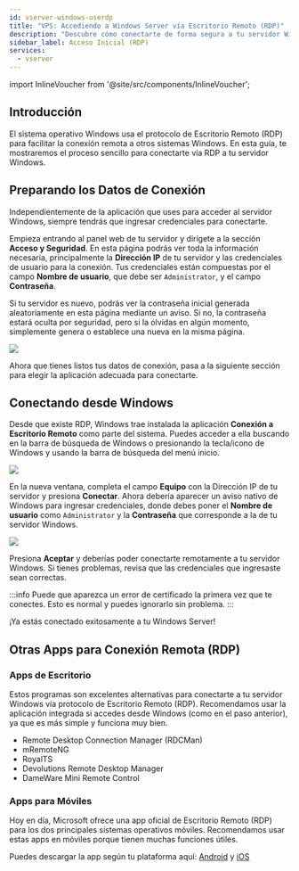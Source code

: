 ```yaml
---
id: vserver-windows-userdp
title: "VPS: Accediendo a Windows Server vía Escritorio Remoto (RDP)"
description: "Descubre cómo conectarte de forma segura a tu servidor Windows de forma remota usando RDP y gestionar el acceso fácilmente → Aprende más ahora"
sidebar_label: Acceso Inicial (RDP)
services:
  - vserver
---
```


import InlineVoucher from '@site/src/components/InlineVoucher';

## Introducción

El sistema operativo Windows usa el protocolo de Escritorio Remoto (RDP) para facilitar la conexión remota a otros sistemas Windows. En esta guía, te mostraremos el proceso sencillo para conectarte vía RDP a tu servidor Windows.

<InlineVoucher />

## Preparando los Datos de Conexión

Independientemente de la aplicación que uses para acceder al servidor Windows, siempre tendrás que ingresar credenciales para conectarte.

Empieza entrando al panel web de tu servidor y dirígete a la sección **Acceso y Seguridad**. En esta página podrás ver toda la información necesaria, principalmente la **Dirección IP** de tu servidor y las credenciales de usuario para la conexión. Tus credenciales están compuestas por el campo **Nombre de usuario**, que debe ser `Administrator`, y el campo **Contraseña**.

Si tu servidor es nuevo, podrás ver la contraseña inicial generada aleatoriamente en esta página mediante un aviso. Si no, la contraseña estará oculta por seguridad, pero si la olvidas en algún momento, simplemente genera o establece una nueva en la misma página.

![](https://screensaver01.zap-hosting.com/index.php/s/amLy6sC6XzBN5fQ/preview)

Ahora que tienes listos tus datos de conexión, pasa a la siguiente sección para elegir la aplicación adecuada para conectarte.

## Conectando desde Windows

Desde que existe RDP, Windows trae instalada la aplicación **Conexión a Escritorio Remoto** como parte del sistema. Puedes acceder a ella buscando en la barra de búsqueda de Windows o presionando la tecla/icono de Windows y usando la barra de búsqueda del menú inicio.

![](https://screensaver01.zap-hosting.com/index.php/s/TRfpNC3rACZ3KGB/preview)

En la nueva ventana, completa el campo **Equipo** con la Dirección IP de tu servidor y presiona **Conectar**. Ahora debería aparecer un aviso nativo de Windows para ingresar credenciales, donde debes poner el **Nombre de usuario** como `Administrator` y la **Contraseña** que corresponde a la de tu servidor Windows.

![](https://screensaver01.zap-hosting.com/index.php/s/GCRs6KbGHz27HBS/preview)

Presiona **Aceptar** y deberías poder conectarte remotamente a tu servidor Windows. Si tienes problemas, revisa que las credenciales que ingresaste sean correctas.

:::info
Puede que aparezca un error de certificado la primera vez que te conectes. Esto es normal y puedes ignorarlo sin problema.
:::

¡Ya estás conectado exitosamente a tu Windows Server!

## Otras Apps para Conexión Remota (RDP)

### Apps de Escritorio

Estos programas son excelentes alternativas para conectarte a tu servidor Windows vía protocolo de Escritorio Remoto (RDP). Recomendamos usar la aplicación integrada si accedes desde Windows (como en el paso anterior), ya que es más simple y funciona muy bien.

- Remote Desktop Connection Manager (RDCMan)
- mRemoteNG
- RoyalTS
- Devolutions Remote Desktop Manager
- DameWare Mini Remote Control

### Apps para Móviles

Hoy en día, Microsoft ofrece una app oficial de Escritorio Remoto (RDP) para los dos principales sistemas operativos móviles. Recomendamos usar estas apps en móviles porque tienen muchas funciones útiles.

Puedes descargar la app según tu plataforma aquí: [Android](https://play.google.com/store/apps/details?id=com.microsoft.rdc.androidx&hl=en) y [iOS](https://apps.apple.com/us/app/remote-desktop-mobile/id714464092)

<InlineVoucher />